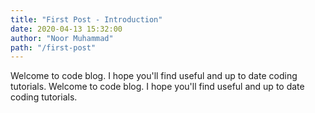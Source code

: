 ```yaml
---
title: "First Post - Introduction"
date: 2020-04-13 15:32:00
author: "Noor Muhammad"
path: "/first-post"
---
```


Welcome to code blog. I hope you'll find useful and up to date coding tutorials. Welcome to code blog. I hope you'll find useful and up to date coding tutorials.
